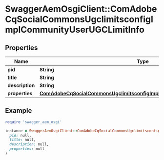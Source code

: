 # SwaggerAemOsgiClient::ComAdobeCqSocialCommonsUgclimitsconfigImplCommunityUserUGCLimitInfo

## Properties

| Name | Type | Description | Notes |
| ---- | ---- | ----------- | ----- |
| **pid** | **String** |  | [optional] |
| **title** | **String** |  | [optional] |
| **description** | **String** |  | [optional] |
| **properties** | [**ComAdobeCqSocialCommonsUgclimitsconfigImplCommunityUserUGCLimitProperties**](ComAdobeCqSocialCommonsUgclimitsconfigImplCommunityUserUGCLimitProperties.md) |  | [optional] |

## Example

```ruby
require 'swagger_aem_osgi'

instance = SwaggerAemOsgiClient::ComAdobeCqSocialCommonsUgclimitsconfigImplCommunityUserUGCLimitInfo.new(
  pid: null,
  title: null,
  description: null,
  properties: null
)
```

